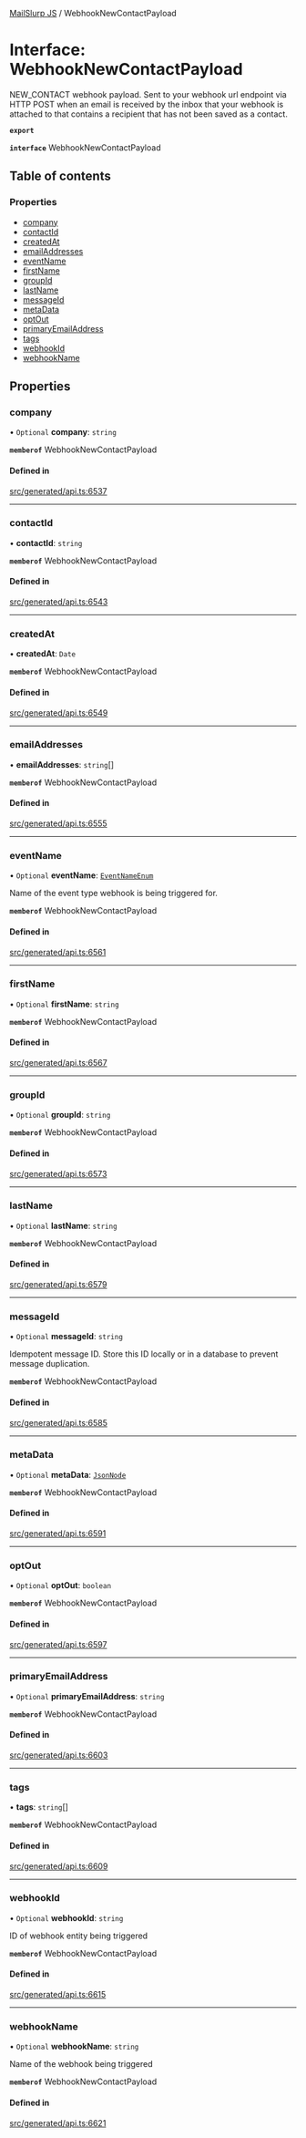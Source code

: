 [MailSlurp JS](../README.md) / WebhookNewContactPayload

# Interface: WebhookNewContactPayload

NEW_CONTACT webhook payload. Sent to your webhook url endpoint via HTTP POST when an email is received by the inbox that your webhook is attached to that contains a recipient that has not been saved as a contact.

**`export`**

**`interface`** WebhookNewContactPayload

## Table of contents

### Properties

- [company](WebhookNewContactPayload.md#company)
- [contactId](WebhookNewContactPayload.md#contactid)
- [createdAt](WebhookNewContactPayload.md#createdat)
- [emailAddresses](WebhookNewContactPayload.md#emailaddresses)
- [eventName](WebhookNewContactPayload.md#eventname)
- [firstName](WebhookNewContactPayload.md#firstname)
- [groupId](WebhookNewContactPayload.md#groupid)
- [lastName](WebhookNewContactPayload.md#lastname)
- [messageId](WebhookNewContactPayload.md#messageid)
- [metaData](WebhookNewContactPayload.md#metadata)
- [optOut](WebhookNewContactPayload.md#optout)
- [primaryEmailAddress](WebhookNewContactPayload.md#primaryemailaddress)
- [tags](WebhookNewContactPayload.md#tags)
- [webhookId](WebhookNewContactPayload.md#webhookid)
- [webhookName](WebhookNewContactPayload.md#webhookname)

## Properties

### company

• `Optional` **company**: `string`

**`memberof`** WebhookNewContactPayload

#### Defined in

[src/generated/api.ts:6537](https://github.com/mailslurp/mailslurp-client/blob/6534d6f/src/generated/api.ts#L6537)

___

### contactId

• **contactId**: `string`

**`memberof`** WebhookNewContactPayload

#### Defined in

[src/generated/api.ts:6543](https://github.com/mailslurp/mailslurp-client/blob/6534d6f/src/generated/api.ts#L6543)

___

### createdAt

• **createdAt**: `Date`

**`memberof`** WebhookNewContactPayload

#### Defined in

[src/generated/api.ts:6549](https://github.com/mailslurp/mailslurp-client/blob/6534d6f/src/generated/api.ts#L6549)

___

### emailAddresses

• **emailAddresses**: `string`[]

**`memberof`** WebhookNewContactPayload

#### Defined in

[src/generated/api.ts:6555](https://github.com/mailslurp/mailslurp-client/blob/6534d6f/src/generated/api.ts#L6555)

___

### eventName

• `Optional` **eventName**: [`EventNameEnum`](../enums/WebhookNewContactPayload.EventNameEnum.md)

Name of the event type webhook is being triggered for.

**`memberof`** WebhookNewContactPayload

#### Defined in

[src/generated/api.ts:6561](https://github.com/mailslurp/mailslurp-client/blob/6534d6f/src/generated/api.ts#L6561)

___

### firstName

• `Optional` **firstName**: `string`

**`memberof`** WebhookNewContactPayload

#### Defined in

[src/generated/api.ts:6567](https://github.com/mailslurp/mailslurp-client/blob/6534d6f/src/generated/api.ts#L6567)

___

### groupId

• `Optional` **groupId**: `string`

**`memberof`** WebhookNewContactPayload

#### Defined in

[src/generated/api.ts:6573](https://github.com/mailslurp/mailslurp-client/blob/6534d6f/src/generated/api.ts#L6573)

___

### lastName

• `Optional` **lastName**: `string`

**`memberof`** WebhookNewContactPayload

#### Defined in

[src/generated/api.ts:6579](https://github.com/mailslurp/mailslurp-client/blob/6534d6f/src/generated/api.ts#L6579)

___

### messageId

• `Optional` **messageId**: `string`

Idempotent message ID. Store this ID locally or in a database to prevent message duplication.

**`memberof`** WebhookNewContactPayload

#### Defined in

[src/generated/api.ts:6585](https://github.com/mailslurp/mailslurp-client/blob/6534d6f/src/generated/api.ts#L6585)

___

### metaData

• `Optional` **metaData**: [`JsonNode`](JsonNode.md)

**`memberof`** WebhookNewContactPayload

#### Defined in

[src/generated/api.ts:6591](https://github.com/mailslurp/mailslurp-client/blob/6534d6f/src/generated/api.ts#L6591)

___

### optOut

• `Optional` **optOut**: `boolean`

**`memberof`** WebhookNewContactPayload

#### Defined in

[src/generated/api.ts:6597](https://github.com/mailslurp/mailslurp-client/blob/6534d6f/src/generated/api.ts#L6597)

___

### primaryEmailAddress

• `Optional` **primaryEmailAddress**: `string`

**`memberof`** WebhookNewContactPayload

#### Defined in

[src/generated/api.ts:6603](https://github.com/mailslurp/mailslurp-client/blob/6534d6f/src/generated/api.ts#L6603)

___

### tags

• **tags**: `string`[]

**`memberof`** WebhookNewContactPayload

#### Defined in

[src/generated/api.ts:6609](https://github.com/mailslurp/mailslurp-client/blob/6534d6f/src/generated/api.ts#L6609)

___

### webhookId

• `Optional` **webhookId**: `string`

ID of webhook entity being triggered

**`memberof`** WebhookNewContactPayload

#### Defined in

[src/generated/api.ts:6615](https://github.com/mailslurp/mailslurp-client/blob/6534d6f/src/generated/api.ts#L6615)

___

### webhookName

• `Optional` **webhookName**: `string`

Name of the webhook being triggered

**`memberof`** WebhookNewContactPayload

#### Defined in

[src/generated/api.ts:6621](https://github.com/mailslurp/mailslurp-client/blob/6534d6f/src/generated/api.ts#L6621)
